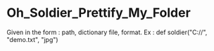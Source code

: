 # Oh_Soldier_Prettify_My_Folder
Given in the form : path, dictionary file, format. Ex : def soldier("C://", "demo.txt", "jpg")
